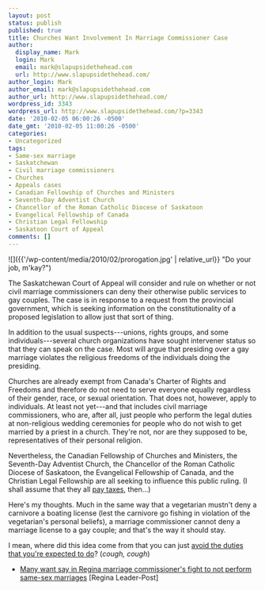 ```yaml
---
layout: post
status: publish
published: true
title: Churches Want Involvement In Marriage Commissioner Case
author:
  display_name: Mark
  login: Mark
  email: mark@slapupsidethehead.com
  url: http://www.slapupsidethehead.com/
author_login: Mark
author_email: mark@slapupsidethehead.com
author_url: http://www.slapupsidethehead.com/
wordpress_id: 3343
wordpress_url: http://www.slapupsidethehead.com/?p=3343
date: '2010-02-05 06:00:26 -0500'
date_gmt: '2010-02-05 11:00:26 -0500'
categories:
- Uncategorized
tags:
- Same-sex marriage
- Saskatchewan
- Civil marriage commissioners
- Churches
- Appeals cases
- Canadian Fellowship of Churches and Ministers
- Seventh-Day Adventist Church
- Chancellor of the Roman Catholic Diocese of Saskatoon
- Evangelical Fellowship of Canada
- Christian Legal Fellowship
- Saskatoon Court of Appeal
comments: []
---
```

![]({{'/wp-content/media/2010/02/prorogation.jpg' | relative_url}} "Do your job, m'kay?")

The Saskatchewan Court of Appeal will consider and rule on whether or not civil marriage commissioners can deny their otherwise public services to gay couples. The case is in response to a request from the provincial government, which is seeking information on the constitutionality of a proposed legislation to allow just that sort of thing.

In addition to the usual suspects---unions, rights groups, and some individuals---several church organizations have sought intervener status so that they can speak on the case. Most will argue that presiding over a gay marriage violates the religious freedoms of the individuals doing the presiding.

Churches are already exempt from Canada's Charter of Rights and Freedoms and therefore do not need to serve everyone equally regardless of their gender, race, or sexual orientation. That does not, however, apply to individuals. At least not yet---and that includes civil marriage commissioners, who are, after all, just people who perform the legal duties at non-religious wedding ceremonies for people who do not wish to get married by a priest in a church. They're not, nor are they supposed to be, representatives of their personal religion.

Nevertheless, the Canadian Fellowship of Churches and Ministers, the Seventh-Day Adventist Church, the Chancellor of the Roman Catholic Diocese of Saskatoon, the Evangelical Fellowship of Canada, and the Christian Legal Fellowship are all seeking to influence this public ruling. (I shall assume that they all [pay taxes](http://www.slapupsidethehead.com/2010/01/anti-gay-church-stripped-of-charitable-status/ "Because they wouldn't spend resources on non-charitable work, right?"), then...)

Here's my thoughts. Much in the same way that a vegetarian mustn't deny a carnivore a boating license (lest the carnivore go fishing in violation of the vegetarian's personal beliefs), a marriage commissioner  cannot deny a marriage license to a gay couple; and that's the way it should stay.

I mean, where did this idea come from that you can just [avoid the duties that you're expected to do](http://www.economist.com/world/americas/displaystory.cfm?STORY_ID=15211862 "OK, it's not gay-related, but it's super, super important.")? (_cough, cough_)

- [Many want say in Regina marriage commissioner's fight to not perform same-sex marriages](http://www.leaderpost.com/opinion/Many+want+Regina+marriage+commissioner+fight+perform+same+marriages/2438474/story.html) [Regina Leader-Post]
